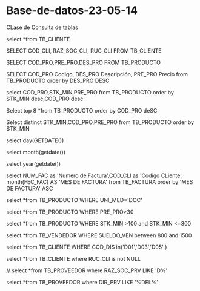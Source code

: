 Base-de-datos-23-05-14
======================

CLase de Consulta de tablas

select *from TB_CLIENTE 

SELECT COD_CLI, RAZ_SOC_CLI, RUC_CLI
FROM TB_CLIENTE

SELECT COD_PRO,PRE_PRO,DES_PRO 
FROM TB_PRODUCTO

SELECT COD_PRO Codigo,
       DES_PRO Descripción,
	     PRE_PRO Precio
from TB_PRODUCTO
order by DES_PRO DESC

select COD_PRO,STK_MIN,PRE_PRO 
from TB_PRODUCTO
order by STK_MIN desc,COD_PRO desc

Select top 8 *from TB_PRODUCTO order by COD_PRO deSC 

Select distinct STK_MIN,COD_PRO,PRE_PRO from TB_PRODUCTO
order by STK_MIN


select day(GETDATE())

select month(getdate())

select year(getdate())

select NUM_FAC as 'Numero de Factura',COD_CLI as 'Codigo CLiente', month(FEC_FAC) AS 'MES DE FACTURA'
from TB_FACTURA
order by 'MES DE FACTURA' ASC

select *from TB_PRODUCTO
WHERE UNI_MED='DOC'

select *from TB_PRODUCTO
WHERE PRE_PRO>30

select *from TB_PRODUCTO
WHERE STK_MIN >100 and STK_MIN <=300

select *from TB_VENDEDOR 
WHERE SUELDO_VEN between 800 and 1500

select *from TB_CLIENTE 
WHERE COD_DIS in('D01','D03','D05' )

select *from TB_CLIENTE
where RUC_CLI is not NULL

// 
select *from TB_PROVEEDOR
where RAZ_SOC_PRV LIKE 'D%'

select *from TB_PROVEEDOR
where DIR_PRV LIKE '%DEL%'
